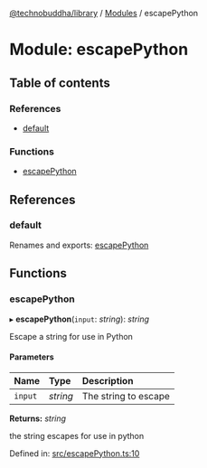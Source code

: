 [@technobuddha/library](../../README.md) / [Modules](../Modules.md) / escapePython

# Module: escapePython

## Table of contents

### References

- [default](escapepython.md#default)

### Functions

- [escapePython](escapepython.md#escapepython)

## References

### default

Renames and exports: [escapePython](escapepython.md#escapepython)

## Functions

### escapePython

▸ **escapePython**(`input`: *string*): *string*

Escape a string for use in Python

#### Parameters

| Name | Type | Description |
| :------ | :------ | :------ |
| `input` | *string* | The string to escape |

**Returns:** *string*

the string escapes for use in python

Defined in: [src/escapePython.ts:10](https://github.com/technobuddha/hill.software/blob/65b5e5d/packages/library/src/escapePython.ts#L10)

